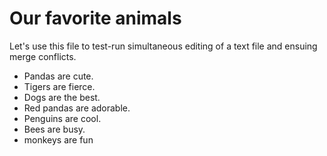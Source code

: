 # Our favorite animals

Let's use this file to test-run simultaneous editing of a text file and ensuing merge conflicts.

- Pandas are cute.
- Tigers are fierce.
- Dogs are the best.
- Red pandas are adorable.
- Penguins are cool.
- Bees are busy.
- monkeys are fun
